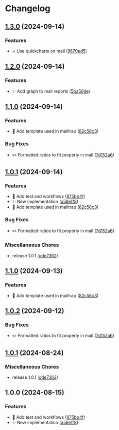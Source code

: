 # Changelog

## [1.3.0](https://github.com/adrianabreu/lichess-mail-reporter/compare/v1.2.0...v1.3.0) (2024-09-14)


### Features

* :fire: Use quickcharts on mail ([9670ed5](https://github.com/adrianabreu/lichess-mail-reporter/commit/9670ed5a93943296e436b494aa152d986745cae4))

## [1.2.0](https://github.com/adrianabreu/lichess-mail-reporter/compare/v1.1.0...v1.2.0) (2024-09-14)


### Features

* :sparkles: Add graph to mail reports ([5ba50de](https://github.com/adrianabreu/lichess-mail-reporter/commit/5ba50deac50a7eb4f501d68cca6f0bb915ce6048))

## [1.1.0](https://github.com/adrianabreu/lichess-mail-reporter/compare/v1.0.1...v1.1.0) (2024-09-14)


### Features

* :truck: Add template used in mailtrap ([82c58c3](https://github.com/adrianabreu/lichess-mail-reporter/commit/82c58c304019648d0b299b00c2b08d5710a8f5e2))


### Bug Fixes

* :pencil2: Formatted ratios to fit properly in mail ([7d152a6](https://github.com/adrianabreu/lichess-mail-reporter/commit/7d152a6866d7bdebb046ef163791107c480ffdfc))

## [1.0.1](https://github.com/adrianabreu/lichess-mail-reporter/compare/v1.1.0...v1.0.1) (2024-09-14)


### Features

* :construction_worker: Add test and workflows ([875bb4f](https://github.com/adrianabreu/lichess-mail-reporter/commit/875bb4f13563f190aef19d744658f0fa064e56e3))
* :sparkles: New implementation ([a58e1f8](https://github.com/adrianabreu/lichess-mail-reporter/commit/a58e1f843fd39195f2633e8e2ba7679f819dd9b2))
* :truck: Add template used in mailtrap ([82c58c3](https://github.com/adrianabreu/lichess-mail-reporter/commit/82c58c304019648d0b299b00c2b08d5710a8f5e2))


### Bug Fixes

* :pencil2: Formatted ratios to fit properly in mail ([7d152a6](https://github.com/adrianabreu/lichess-mail-reporter/commit/7d152a6866d7bdebb046ef163791107c480ffdfc))


### Miscellaneous Chores

* release 1.0.1 ([cde7362](https://github.com/adrianabreu/lichess-mail-reporter/commit/cde736204a6667adb57f2f6f37688a3c1264b289))

## [1.1.0](https://github.com/adrianabreu/lichess-mail-reporter/compare/v1.0.2...v1.1.0) (2024-09-13)


### Features

* :truck: Add template used in mailtrap ([82c58c3](https://github.com/adrianabreu/lichess-mail-reporter/commit/82c58c304019648d0b299b00c2b08d5710a8f5e2))

## [1.0.2](https://github.com/adrianabreu/lichess-mail-reporter/compare/v1.0.1...v1.0.2) (2024-09-12)


### Bug Fixes

* :pencil2: Formatted ratios to fit properly in mail ([7d152a6](https://github.com/adrianabreu/lichess-mail-reporter/commit/7d152a6866d7bdebb046ef163791107c480ffdfc))

## [1.0.1](https://github.com/adrianabreu/lichess-mail-reporter/compare/v1.0.0...v1.0.1) (2024-08-24)


### Miscellaneous Chores

* release 1.0.1 ([cde7362](https://github.com/adrianabreu/lichess-mail-reporter/commit/cde736204a6667adb57f2f6f37688a3c1264b289))

## 1.0.0 (2024-08-15)


### Features

* :construction_worker: Add test and workflows ([875bb4f](https://github.com/adrianabreu/lichess-mail-reporter/commit/875bb4f13563f190aef19d744658f0fa064e56e3))
* :sparkles: New implementation ([a58e1f8](https://github.com/adrianabreu/lichess-mail-reporter/commit/a58e1f843fd39195f2633e8e2ba7679f819dd9b2))
